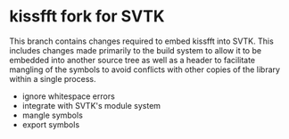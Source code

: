 # kissfft fork for SVTK

This branch contains changes required to embed kissfft into SVTK. This includes
changes made primarily to the build system to allow it to be embedded into
another source tree as well as a header to facilitate mangling of the symbols
to avoid conflicts with other copies of the library within a single process.

  * ignore whitespace errors
  * integrate with SVTK's module system
  * mangle symbols
  * export symbols
